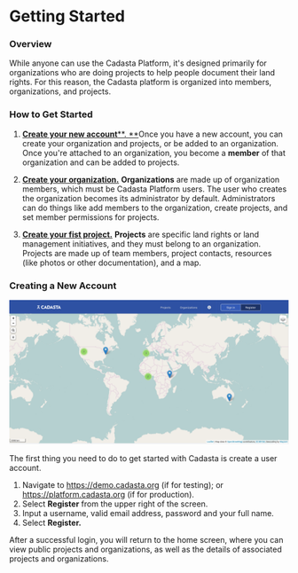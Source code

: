 # Getting Started

### **Overview**

While anyone can use the Cadasta Platform, it's designed primarily for organizations who are doing projects to help people document their land rights. For this reason, the Cadasta platform is organized into members, organizations, and projects.

### How to Get Started

1. **[Create your new account](#createnewaccount)**[**. **](#createnewaccount)Once you have a new account, you can create your organization and projects, or be added to an organization. Once you're attached to an organization, you become a **member** of that organization and can be added to projects.

2. **[Create your organization](/en/organizations.md)**[**.**](/en/organizations.md) **Organizations** are made up of organization members, which must be Cadasta Platform users. The user who creates the organization becomes its administrator by default. Administrators can do things like add members to the organization, create projects, and set member permissions for projects.

3. [**Create your fist project.**](/en/projects.md) **Projects** are specific land rights or land management initiatives, and they must belong to an organization. Projects are made up of team members, project contacts, resources \(like photos or other documentation\), and a map.


### **Creating a New Account**

![](/en/assets/sign-in-register-2.png)

The first thing you need to do to get started with Cadasta is create a user account.

1. Navigate to [https:\/\/demo.cadasta.org](https://demo.cadasta.org) \(if for testing\); or [https:\/\/platform.cadasta.org](https://platform.cadasta.org) \(if for production\).
2. Select **Register** from the upper right of the screen. 
3. Input a username, valid email address, password and your full name.
4. Select **Register.**

After a successful login, you will return to the home screen, where you can view public projects and organizations, as well as the details of associated projects and organizations.

